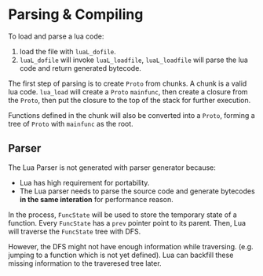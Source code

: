 # Parsing & Compiling

To load and parse a lua code:

1. load the file with `luaL_dofile`.
2. `luaL_dofile` will invoke `luaL_loadfile`, `luaL_loadfile` will parse the lua code and return generated bytecode.

The first step of parsing is to create `Proto` from chunks. A chunk is a valid lua code. `lua_load` will create a `Proto` `mainfunc`, then create a closure from the `Proto`, then put the closure to the top of the stack for further execution.

Functions defined in the chunk will also be converted into a `Proto`, forming a tree of `Proto` with `mainfunc` as the root.

## Parser

The Lua Parser is not generated with parser generator because:

* Lua has high requirement for portability.
* The Lua parser needs to parse the source code and generate bytecodes **in the same interation** for performance reason.

In the process, `FuncState` will be used to store the temporary state of a function. Every `FuncState` has a `prev` pointer point to its parent. Then, Lua will traverse the `FuncState` tree with DFS.

However, the DFS might not have enough information while traversing. (e.g. jumping to a function which is not yet defined). Lua can backfill these missing information to the traveresed tree later.
